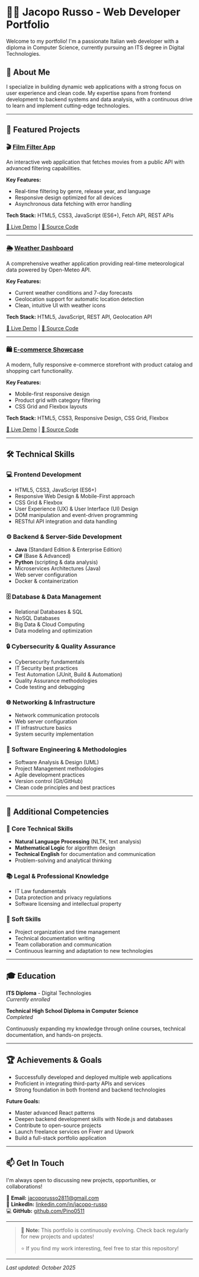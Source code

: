 # 👨‍💻 Jacopo Russo - Web Developer Portfolio

Welcome to my portfolio! I'm a passionate Italian web developer with a diploma in Computer Science, currently pursuing an ITS degree in Digital Technologies.

## 🚀 About Me

I specialize in building dynamic web applications with a strong focus on user experience and clean code. My expertise spans from frontend development to backend systems and data analysis, with a continuous drive to learn and implement cutting-edge technologies.

---

## 💼 Featured Projects

### 🎬 [Film Filter App](./film-filter/)

An interactive web application that fetches movies from a public API with advanced filtering capabilities.

**Key Features:**
- Real-time filtering by genre, release year, and language
- Responsive design optimized for all devices
- Asynchronous data fetching with error handling

**Tech Stack:** HTML5, CSS3, JavaScript (ES6+), Fetch API, REST APIs

[🔗 Live Demo](#) | [📂 Source Code](./film-filter/)

---

### 🌦️ [Weather Dashboard](./weather-app/)

A comprehensive weather application providing real-time meteorological data powered by Open-Meteo API.

**Key Features:**
- Current weather conditions and 7-day forecasts
- Geolocation support for automatic location detection
- Clean, intuitive UI with weather icons

**Tech Stack:** HTML5, JavaScript, REST API, Geolocation API

[🔗 Live Demo](#) | [📂 Source Code](./weather-app/)

---

### 🛍️ [E-commerce Showcase](./ecommerce/)

A modern, fully responsive e-commerce storefront with product catalog and shopping cart functionality.

**Key Features:**
- Mobile-first responsive design
- Product grid with category filtering
- CSS Grid and Flexbox layouts

**Tech Stack:** HTML5, CSS3, Responsive Design, CSS Grid, Flexbox

[🔗 Live Demo](#) | [📂 Source Code](./ecommerce/)

---

## 🛠️ Technical Skills

### 💻 Frontend Development
- HTML5, CSS3, JavaScript (ES6+)
- Responsive Web Design & Mobile-First approach
- CSS Grid & Flexbox
- User Experience (UX) & User Interface (UI) Design
- DOM manipulation and event-driven programming
- RESTful API integration and data handling

### ⚙️ Backend & Server-Side Development
- **Java** (Standard Edition & Enterprise Edition)
- **C#** (Base & Advanced)
- **Python** (scripting & data analysis)
- Microservices Architectures (Java)
- Web server configuration
- Docker & containerization

### 🗄️ Database & Data Management
- Relational Databases & SQL
- NoSQL Databases
- Big Data & Cloud Computing
- Data modeling and optimization

### 🔒 Cybersecurity & Quality Assurance
- Cybersecurity fundamentals
- IT Security best practices
- Test Automation (JUnit, Build & Automation)
- Quality Assurance methodologies
- Code testing and debugging

### 🌐 Networking & Infrastructure
- Network communication protocols
- Web server configuration
- IT infrastructure basics
- System security implementation

### 📐 Software Engineering & Methodologies
- Software Analysis & Design (UML)
- Project Management methodologies
- Agile development practices
- Version control (Git/GitHub)
- Clean code principles and best practices

---

## 🎯 Additional Competencies

### 🧠 Core Technical Skills
- **Natural Language Processing** (NLTK, text analysis)
- **Mathematical Logic** for algorithm design
- **Technical English** for documentation and communication
- Problem-solving and analytical thinking

### 📚 Legal & Professional Knowledge
- IT Law fundamentals
- Data protection and privacy regulations
- Software licensing and intellectual property

### 🤝 Soft Skills
- Project organization and time management
- Technical documentation writing
- Team collaboration and communication
- Continuous learning and adaptation to new technologies

---

## 🎓 Education

**ITS Diploma** - Digital Technologies  
*Currently enrolled*

**Technical High School Diploma in Computer Science**  
*Completed*

Continuously expanding my knowledge through online courses, technical documentation, and hands-on projects.

---

## 🏆 Achievements & Goals

- Successfully developed and deployed multiple web applications
- Proficient in integrating third-party APIs and services
- Strong foundation in both frontend and backend technologies

**Future Goals:**
- Master advanced React patterns 
- Deepen backend development skills with Node.js and databases
- Contribute to open-source projects
- Launch freelance services on Fiverr and Upwork
- Build a full-stack portfolio application

---

## 📫 Get In Touch

I'm always open to discussing new projects, opportunities, or collaborations!

📧 **Email:** [jacoporusso2811@gmail.com](mailto:jacoporusso2811@gmail.com)  
🔗 **LinkedIn:** [linkedin.com/in/jacopo-russo](https://www.linkedin.com/in/jacopo-russo-381530350/)  
💻 **GitHub:** [github.com/Pino0511](https://github.com/Pino0511)

---

> 📌 **Note:** This portfolio is continuously evolving. Check back regularly for new projects and updates!
>
> ⭐ If you find my work interesting, feel free to star this repository!

---

*Last updated: October 2025*
